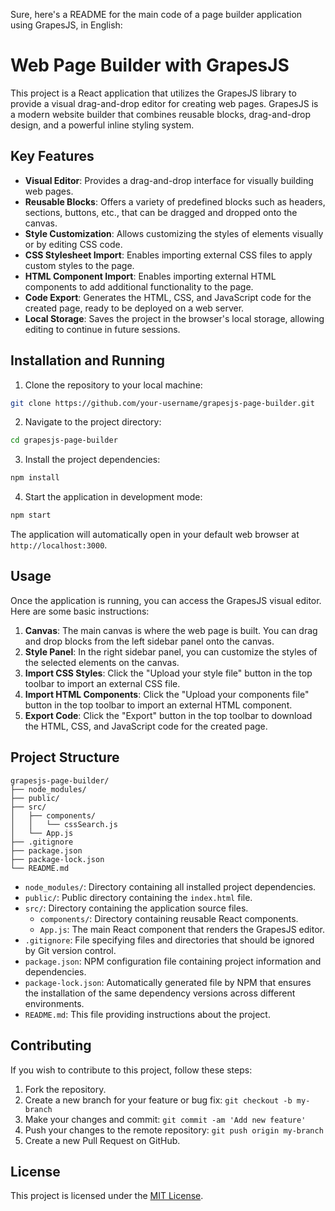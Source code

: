 Sure, here's a README for the main code of a page builder application using GrapesJS, in English:

# Web Page Builder with GrapesJS

This project is a React application that utilizes the GrapesJS library to provide a visual drag-and-drop editor for creating web pages. GrapesJS is a modern website builder that combines reusable blocks, drag-and-drop design, and a powerful inline styling system.

## Key Features

- **Visual Editor**: Provides a drag-and-drop interface for visually building web pages.
- **Reusable Blocks**: Offers a variety of predefined blocks such as headers, sections, buttons, etc., that can be dragged and dropped onto the canvas.
- **Style Customization**: Allows customizing the styles of elements visually or by editing CSS code.
- **CSS Stylesheet Import**: Enables importing external CSS files to apply custom styles to the page.
- **HTML Component Import**: Enables importing external HTML components to add additional functionality to the page.
- **Code Export**: Generates the HTML, CSS, and JavaScript code for the created page, ready to be deployed on a web server.
- **Local Storage**: Saves the project in the browser's local storage, allowing editing to continue in future sessions.

## Installation and Running

1. Clone the repository to your local machine:

```bash
git clone https://github.com/your-username/grapesjs-page-builder.git
```

2. Navigate to the project directory:

```bash
cd grapesjs-page-builder
```

3. Install the project dependencies:

```bash
npm install
```

4. Start the application in development mode:

```bash
npm start
```

The application will automatically open in your default web browser at `http://localhost:3000`.

## Usage

Once the application is running, you can access the GrapesJS visual editor. Here are some basic instructions:

1. **Canvas**: The main canvas is where the web page is built. You can drag and drop blocks from the left sidebar panel onto the canvas.
2. **Style Panel**: In the right sidebar panel, you can customize the styles of the selected elements on the canvas.
3. **Import CSS Styles**: Click the "Upload your style file" button in the top toolbar to import an external CSS file.
4. **Import HTML Components**: Click the "Upload your components file" button in the top toolbar to import an external HTML component.
5. **Export Code**: Click the "Export" button in the top toolbar to download the HTML, CSS, and JavaScript code for the created page.

## Project Structure

```
grapesjs-page-builder/
├── node_modules/
├── public/
├── src/
│   ├── components/
│   │   └── cssSearch.js
│   └── App.js
├── .gitignore
├── package.json
├── package-lock.json
└── README.md
```

- `node_modules/`: Directory containing all installed project dependencies.
- `public/`: Public directory containing the `index.html` file.
- `src/`: Directory containing the application source files.
  - `components/`: Directory containing reusable React components.
  - `App.js`: The main React component that renders the GrapesJS editor.
- `.gitignore`: File specifying files and directories that should be ignored by Git version control.
- `package.json`: NPM configuration file containing project information and dependencies.
- `package-lock.json`: Automatically generated file by NPM that ensures the installation of the same dependency versions across different environments.
- `README.md`: This file providing instructions about the project.

## Contributing

If you wish to contribute to this project, follow these steps:

1. Fork the repository.
2. Create a new branch for your feature or bug fix: `git checkout -b my-branch`
3. Make your changes and commit: `git commit -am 'Add new feature'`
4. Push your changes to the remote repository: `git push origin my-branch`
5. Create a new Pull Request on GitHub.

## License

This project is licensed under the [MIT License](LICENSE).
